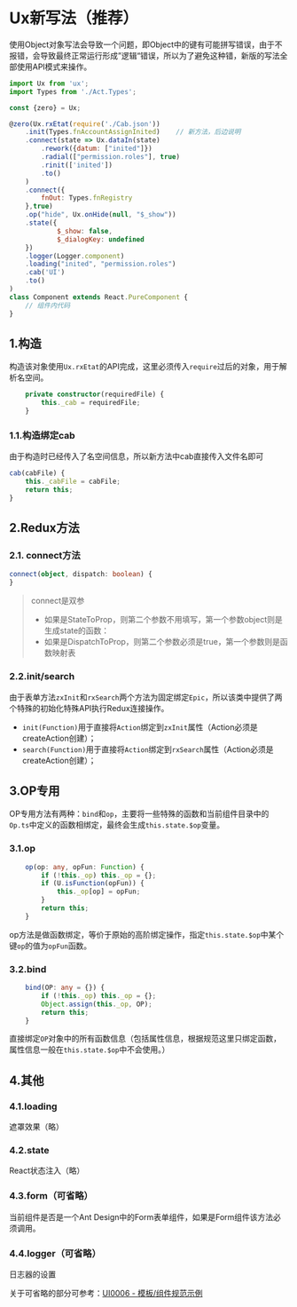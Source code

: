 # Ux新写法（推荐）

使用Object对象写法会导致一个问题，即Object中的键有可能拼写错误，由于不报错，会导致最终正常运行形成”逻辑“错误，所以为了避免这种错，新版的写法全部使用API模式来操作。

```js
import Ux from 'ux';
import Types from './Act.Types';

const {zero} = Ux;

@zero(Ux.rxEtat(require('./Cab.json'))
    .init(Types.fnAccountAssignInited)    // 新方法，后边说明
    .connect(state => Ux.dataIn(state)
        .rework({datum: ["inited"]})
        .radial(["permission.roles"], true)
        .rinit(['inited'])
        .to()
    )
    .connect({
        fnOut: Types.fnRegistry
    },true)
    .op("hide", Ux.onHide(null, "$_show"))
    .state({
            $_show: false,
            $_dialogKey: undefined
    })
    .logger(Logger.component)
    .loading("inited", "permission.roles")
    .cab('UI')
    .to()
)
class Component extends React.PureComponent {
    // 组件内代码
}
```

## 1.构造

构造该对象使用`Ux.rxEtat`的API完成，这里必须传入`require`过后的对象，用于解析名空间。

```typescript
    private constructor(requiredFile) {
        this._cab = requiredFile;
    }
```

### 1.1.构造绑定cab

由于构造时已经传入了名空间信息，所以新方法中cab直接传入文件名即可

```typescript
cab(cabFile) {
    this._cabFile = cabFile;
    return this;
}
```

## 2.Redux方法

### 2.1. connect方法

```typescript
connect(object, dispatch: boolean) {
}
```

> connect是双参
>
> * 如果是StateToProp，则第二个参数不用填写，第一个参数object则是生成state的函数：
> * 如果是DispatchToProp，则第二个参数必须是true，第一个参数则是函数映射表

### 2.2.init/search

由于表单方法`zxInit`和`rxSearch`两个方法为固定绑定`Epic`，所以该类中提供了两个特殊的初始化特殊API执行Redux连接操作。

* `init(Function)`用于直接将`Action`绑定到`zxInit`属性（Action必须是createAction创建）；
* `search(Function)`用于直接将`Action`绑定到`rxSearch`属性（Action必须是createAction创建）；

## 3.OP专用

OP专用方法有两种：`bind`和`op`，主要将一些特殊的函数和当前组件目录中的`Op.ts`中定义的函数相绑定，最终会生成`this.state.$op`变量。

### 3.1.op

```typescript
    op(op: any, opFun: Function) {
        if (!this._op) this._op = {};
        if (U.isFunction(opFun)) {
            this._op[op] = opFun;
        }
        return this;
    }
```

op方法是做函数绑定，等价于原始的高阶绑定操作，指定`this.state.$op`中某个键`op`的值为`opFun`函数。

### 3.2.bind

```typescript
    bind(OP: any = {}) {
        if (!this._op) this._op = {};
        Object.assign(this._op, OP);
        return this;
    }
```

直接绑定`OP`对象中的所有函数信息（包括属性信息，根据规范这里只绑定函数，属性信息一般在`this.state.$op`中不会使用。）

## 4.其他

### 4.1.loading

遮罩效果（略）

### 4.2.state

React状态注入（略）

### 4.3.form（可省略）

当前组件是否是一个Ant Design中的Form表单组件，如果是Form组件该方法必须调用。

### 4.4.logger（可省略）

日志器的设置

关于可省略的部分可参考：[UI0006 - 模板/组件规范示例](/document/backup/ui0006-mo-677f-zu-jian-kai-fa-gui-fan.md-fan.md)


